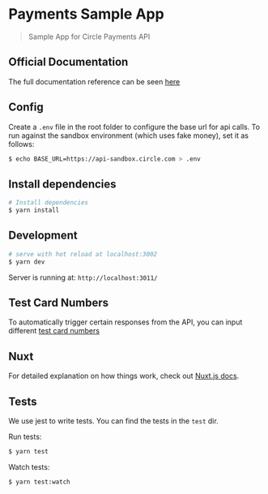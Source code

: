 # Payments Sample App

> Sample App for Circle Payments API

## Official Documentation

The full documentation reference can be seen [here](https://developers.circle.com/docs)

## Config

Create a `.env` file in the root folder to configure the base url for api calls.  To run against the sandbox environment (which uses fake money), set it as follows:
```bash
$ echo BASE_URL=https://api-sandbox.circle.com > .env
```

## Install dependencies

``` bash
# Install dependencies
$ yarn install
```

## Development

``` bash
# serve with hot reload at localhost:3002
$ yarn dev
```

Server is running at: `http://localhost:3011/`

## Test Card Numbers

To automatically trigger certain responses from the API, you can input different [test card numbers](https://developers.circle.com/docs/test-card-numbers)

## Nuxt

For detailed explanation on how things work, check out [Nuxt.js docs](https://nuxtjs.org).

## Tests

We use jest to write tests. You can find the tests in the `test` dir.

Run tests:
``` bash
$ yarn test
```

Watch tests:
``` bash
$ yarn test:watch
```
